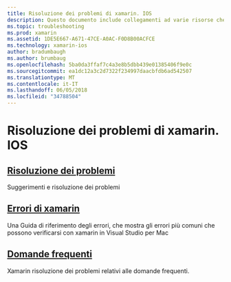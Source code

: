 ```yaml
---
title: Risoluzione dei problemi di xamarin. IOS
description: Questo documento include collegamenti ad varie risorse che forniscono informazioni sulla risoluzione dei problemi per xamarin. IOS, un elenco di potenziali errori durante la compilazione di applicazioni di xamarin. IOS e domande frequenti.
ms.topic: troubleshooting
ms.prod: xamarin
ms.assetid: 1DE5E667-A671-47CE-A0AC-F0D8B00ACFCE
ms.technology: xamarin-ios
author: bradumbaugh
ms.author: brumbaug
ms.openlocfilehash: 5ba0da3ffaf7c4a3e8b5dbb439e01385406f9e0c
ms.sourcegitcommit: ea1dc12a3c2d7322f234997daacbfdb6ad542507
ms.translationtype: MT
ms.contentlocale: it-IT
ms.lasthandoff: 06/05/2018
ms.locfileid: "34788504"
---
```

# <a name="troubleshooting-xamarinios"></a>Risoluzione dei problemi di xamarin. IOS

##  <a name="troubleshootingiostroubleshootingtroubleshootingmd"></a>[Risoluzione dei problemi](~/ios/troubleshooting/troubleshooting.md)

Suggerimenti e risoluzione dei problemi

##  <a name="xamarinios-errorsiostroubleshootingmtouch-errorsmd"></a>[Errori di xamarin](~/ios/troubleshooting/mtouch-errors.md)

Una Guida di riferimento degli errori, che mostra gli errori più comuni che possono verificarsi con xamarin in Visual Studio per Mac

## <a name="frequently-asked-questionsquestionsindexmd"></a>[Domande frequenti](questions/index.md)

Xamarin risoluzione dei problemi relativi alle domande frequenti.
